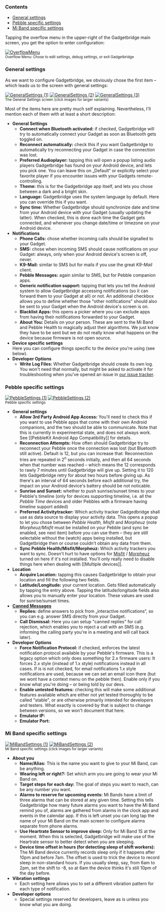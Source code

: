 ### Contents
* [General settings](#general-settings)
* [Pebble specific settings](#pebble-specific-settings)
* [Mi Band specific settings](#mi-band-specific-settings)

Tapping the overflow menu in the upper-right of the Gadgetbridge main screen, you get the option to enter configuration:

[![OverflowMenu](https://i.imgur.com/XBZGxkVm.png)](https://i.imgur.com/XBZGxkV.png)  
<sup>Overflow Menu: Chose to edit settings, debug settings, or exit Gadgetbridge</sup>

### General settings
As we want to configure Gadgetbridge, we obviously chose the first item – which leads us to the screen with general settings:

[![GeneralSettings (1)](https://i.imgur.com/AKDMGs0m.png)](https://i.imgur.com/AKDMGs0.png) [![GeneralSettings (2)](https://i.imgur.com/kIm58q3m.png)](https://i.imgur.com/kIm58q3.png) [![GeneralSettings (3)](https://i.imgur.com/3xAZiBcm.png)](https://i.imgur.com/3xAZiBc.png)  
<sup>The General Settings screen (click images for larger variants)</sup>

Most of the items here are pretty much self explaining. Nevertheless, I'll mention each of them with at least a short description:

* **General Settings**
  * **Connect when Bluetooth activated:** if checked, Gadgetbridge will try to automatically connect your Gadget as soon as Bluetooth gets toggled on.
  * **Reconnect automatically:** check this if you want Gadgetbridge to automatically try reconnecting your Gadget in case the connection was lost.
  * **Preferred Audioplayer:** tapping this will open a popup listing audio players Gadgetbridge has found on your Android device, and lets you pick one. You can leave this on „Default“ or explicitly select your favorite player if you encounter issues with your Gadgets remote-controlling.
  * **Theme:** this is for the Gadgetbridge app itself, and lets you chose between a dark and a bright skin.
  * **Language:** Gadgetbridge uses the system language by default. Here you can override this if you want.
  * **Sync time:** Whether Gadgetbridge should synchronize date and time from your Android device with your Gadget (usually updating the latter). When checked, this is done each time the Gadget gets connected, and whenever you change date/time or timezone on your Android device.
* **Notifications**
  * **Phone Calls:** chose whether incoming calls should be signalled to your Gadget.
  * **SMS:** chose when incoming SMS should cause notifications on your Gadget: always, only when your Android device's screen is off, never.
  * **K9-Mail:** similar to SMS but for mails if you use the great *K9-Mail* client.
  * **Pebble Messages:** again similar to SMS, but for Pebble companion apps.
  * **Generic notification support:** tapping that lets you tell the Android system to allow Gadgetbridge accessing notifications (so it can forward them to your Gadget at all) or not. An additional checkbox allows you to define whether those "other notifications" should also be sent to your Gadget when the Android device's screen is on.
  * **Blacklist Apps:** this opens a picker where you can exclude apps from having their notifications forwarded to your Gadget.
  * **About You:** Details on your person. These are sent to the Mi Band and Pebble Health to magically adjust their algorithms. We just know they have to be sent but we do not really know what happens on the device because firmware is not open source.
* **Device specific settings**  
  Here you can configure things specific to the device you're using (see below).
* **Developer Options**
  * **Write Log Files:** Whether Gadgetbridge should create its own log. You won't need that normally, but might be asked to activate it for troubleshooting when you've opened an issue in [our issue tracker](/Freeyourgadget/Gadgetbridge/issues).


### Pebble specific settings
[![PebbleSettings (1)](https://i.imgur.com/SRIEZYvm.png)](https://i.imgur.com/SRIEZYv.png) [![PebbleSettings (2)](https://i.imgur.com/eEJ5caxm.png)](https://i.imgur.com/eEJ5cax.png)  
<sup>Pebble specific settings</sup>

* **General settings**
  * **Allow 3rd Party Android App Access:** You'll need to check this if you want to use Pebble apps that come with their own Android companions, and the two should be able to communicate. Note that this is currently in experimental state, and does not always work. See [[PebbleKit Android App Compatibility]] for details.
  * **Reconnection Attempts:** How often should Gadgetbridge try to reconnect your Pebble once the connection was lost (but Bluetooth still active). Default is 12, but you can increase that: Reconnection tries are repeated in 2<sup>n</sup> seconds initially, and then all 64 seconds when that number was reached – which means the 12 corresponds to rawly 7 minutes until Gadgetbridge will give up. Setting it to 120 lets Gadgetbridge retry for about two hours before giving up. As there's an interval of 64 seconds before each additional try, the impact on your Android device's battery should be not noticable.
  * **Sunrise and Sunset:** whether to push sunrise/sunset times to your Pebble's timeline (only for devices supporting timeline, i.e. all the *Pebble Time* devices and older Pebbles with a firmware having timeline support added)
  * **Preferred Activitytracker:** Which activity tracker Gadgedbridge shall use as data source to display your activity data. This opens a popup to let you chose between *Pebble Health,* *Misfit* and *Morpheuz* (note *Morpheuz/Misfit* must be installed on your Pebble (and sync be enabled, see next item) before you can use them – they are still selectable without the (watch) apps being installed, but Gadgetbridge then or course couldn't obtain any data from them.
  * **Sync Pebble Health/Misfit/Morpheuz:** Which activity trackers you want to sync. Doesn't hurt to have options for [Misfit](https://help.getpebble.com/customer/portal/articles/1710334-misfit) / [Morpheuz](https://github.com/JamesFowler42/morpheuz20) turned on here if it's not installed. You'll only really need to disable things here when dealing with [[Multiple devices]].
* **Location**
  * **Acquire Location:** tapping this causes Gadgetbridge to obtain your location and fill the following two fields.
  * **Latitude/Longitude:** your current location. Gets filled automatically by tapping the entry above. Tapping the latitude/longitude fields also allows you to manually enter your location. These values are used for sunrise/sunset times.
* **[Canned Messages](https://github.com/Freeyourgadget/Gadgetbridge/wiki/Calls-and-SMS#configure-canned-replies)**
  * **Replies:** define answers to pick from „interactive notifications“, so you can e.g. answer SMS directly from your Gadget.
  * **Call Dismissal:** Here you can setup "canned replies" for call rejection, which enables you to reject a call with an SMS (e.g. informing the calling party you're in a meeting and will call back later).
* **Developer Options**
  * **Force Notification Protocol:** if checked, enforces the latest notification protocol available by your Pebble's firmware. This is a legacy option which only does something for 2.x firmware users: It forces 2.x style (instead of 1.x style) notifications instead in all cases. If is is not checked, for email notifications 1.x style notifications are used, because we can set an email icon there (but we wont have a context menu on the pebble then). Enable only if you know what you're doing – or being told by our devs.
  * **Enable untested features:** checking this will make some additional features available which are either not yet tested thoroughly to be called "stable", or are otherwise primarily intended for developers and testers. What exactly is covered by that is subject to change between versions, so we won't document that here.
  * **Emulator IP:**
  * **Emulator Port:**


### Mi Band specific settings
[![MiBandSettings (1)](https://i.imgur.com/NJA87grm.png)](https://i.imgur.com/NJA87gr.png) [![MiBandSettings (2)](https://i.imgur.com/TzW42fTm.png)](https://i.imgur.com/TzW42fT.png)  
<sup>Mi Band specific settings (click images for larger variants)</sup>

* **About you**
  * **Name/Alias:** This is the name you want to give to your Mi Band, can be anything.
  * **Wearing left or right?:** Set which arm you are going to wear your Mi Band on.
  * **Target steps for each day:** The goal of steps you want to reach, can be any number you want.
  * **Alarms to reserve for upcoming events:** Mi Bands have a limit of three alarms that can be stored at any given time. Setting this tells Gadgetbridge how many future alarms you want to have the Mi Band remind you of, alarms are gathered from alarms in the clock app and events in the calendar app. If this is left unset you can long tap the name of your Mi Band on the main screen to configure alarms separate from phone alarms. 
  * **Use Heartrate Sensor to improve sleep:** Only for Mi Band 1S at the moment. When this is selected, Gadgetbridge will make use of the Heartrate sensor to better detect when you are sleeping. 
  * **Device time offset in hours (for detecting sleep of shift workers):** The Mi Band device currently records sleep only if it happens after 10pm and before 7am. The offset is used to trick the device to record sleep in non-standard hours. If you usually sleep, say, from 6am to 2pm, set the shift to -8, so at 6am the device thinks it's still 10pm of the day before.
* **Vibration settings**
  * Each setting here allows you to set a different vibration pattern for each type of notification.
* **Developer options**
  * Special settings reserved for developers, leave as is unless you know what you are doing.
